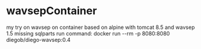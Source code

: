 # wavsepContainer
my try on wavsep on container 
based on alpine with tomcat 8.5 and wavsep 1.5 
missing sqlparts 
run command: 
docker run --rm -p 8080:8080 diegob/diego-wavsep:0.4
